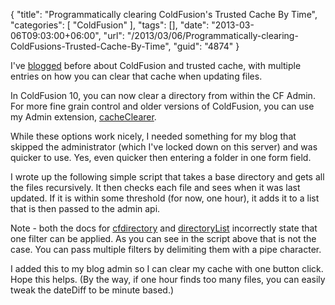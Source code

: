 {
	"title": "Programmatically clearing ColdFusion's Trusted Cache By Time",
	"categories": [
		"ColdFusion"
	],
	"tags": [],
	"date": "2013-03-06T09:03:00+06:00",
	"url": "/2013/03/06/Programmatically-clearing-ColdFusions-Trusted-Cache-By-Time",
	"guid": "4874"
}

I've <a href="http://www.raymondcamden.com/search.cfm?search=trusted+cache">blogged</a> before about ColdFusion and trusted cache, with multiple entries on how you can clear that cache when updating files.
<!--more-->
In ColdFusion 10, you can now clear a directory from within the CF Admin. For more fine grain control and older versions of ColdFusion, you can use my Admin extension, <a href="http://cacheclearer.riaforge.org/">cacheClearer</a>. 

While these options work nicely, I needed something for my blog that skipped the administrator (which I've locked down on this server) and was quicker to use. Yes, even quicker then entering a folder in one form field.

I wrote up the following simple script that takes a base directory and gets all the files recursively. It then checks each file and sees when it was last updated. If it is within some threshold (for now, one hour), it adds it to a list that is then passed to the admin api.

<script src="https://gist.github.com/cfjedimaster/5099889.js"></script>

Note - both the docs for <a href="http://help.adobe.com/en_US/ColdFusion/10.0/CFMLRef/WSc3ff6d0ea77859461172e0811cbec22c24-7f99.html">cfdirectory</a> and <a href="http://help.adobe.com/en_US/ColdFusion/10.0/CFMLRef/WSce19a0e5a003e2edfa09972122fa66a2e8-7ffe.html">directoryList</a> incorrectly state that one filter can be applied. As you can see in the script above that is not the case. You can pass multiple filters by delimiting them with a pipe character.

I added this to my blog admin so I can clear my cache with one button click. Hope this helps. (By the way, if one hour finds too many files, you can easily tweak the dateDiff to be minute based.)